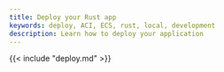 ```yaml
---
title: Deploy your Rust app
keywords: deploy, ACI, ECS, rust, local, development
description: Learn how to deploy your application
---
```


{{< include "deploy.md" >}}
